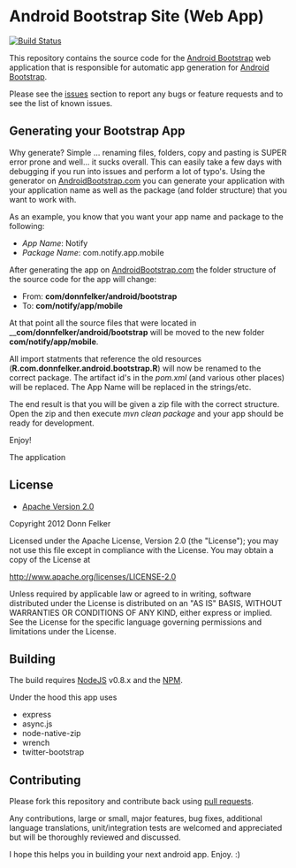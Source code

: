 # Android Bootstrap Site (Web App)

[![Build Status](https://travis-ci.org/AndroidBootstrap/android-bootstrap-site.svg?branch=master)](https://travis-ci.org/AndroidBootstrap/android-bootstrap-site)

This repository contains the source code for the [Android Bootstrap](http://www.androidbootstrap.com/)
web application that is responsible for automatic app generation for [Android Bootstrap](https://github.com/donnfelker/android-bootstrap/).

Please see the [issues](https://github.com/donnfelker/android-bootstrap-site/issues) section
to report any bugs or feature requests and to see the list of known issues.

## Generating your Bootstrap App
Why generate? Simple ... renaming files, folders, copy and pasting is SUPER error prone and well... it sucks overall. This can easily take a few days with debugging if you run into issues and perform a lot of typo's. Using the generator on [AndroidBootstrap.com](http://www.androidbootstrap.com) you can generate your application with your application name as well as the package (and folder structure) that you want to work with.

As an example, you know that you want your app name and package to the following:

  - *App Name*: Notify
  - *Package Name*: com.notify.app.mobile

After generating the app on [AndroidBootstrap.com](http://www.androidbootstrap.com) the folder structure of the source code for the app will change:

  - From: __com/donnfelker/android/bootstrap__
  - To: __com/notify/app/mobile__

At that point all the source files that were located in ____com/donnfelker/android/bootstrap__ will be moved to the new folder __com/notify/app/mobile__.

All import statments that reference the old resources (__R.com.donnfelker.android.bootstrap.R__) will now be renamed to the correct package. The artifact id's in the *pom.xml* (and various other places) will be replaced. The App Name will be replaced in the strings/etc.

The end result is that you will be given a zip file with the correct structure. Open the zip and then execute *mvn clean package* and your app should be ready for development.

Enjoy!

The application

## License

* [Apache Version 2.0](http://www.apache.org/licenses/LICENSE-2.0.html)


Copyright 2012 Donn Felker

Licensed under the Apache License, Version 2.0 (the "License");
you may not use this file except in compliance with the License.
You may obtain a copy of the License at

 http://www.apache.org/licenses/LICENSE-2.0

Unless required by applicable law or agreed to in writing, software
distributed under the License is distributed on an "AS IS" BASIS,
WITHOUT WARRANTIES OR CONDITIONS OF ANY KIND, either express or implied.
See the License for the specific language governing permissions and
limitations under the License.


## Building

The build requires [NodeJS](http://www.nodejs.org) v0.8.x and
the [NPM](http://npmjs.org).

Under the hood this app uses

* express
* async.js
* node-native-zip
* wrench
* twitter-bootstrap

## Contributing

Please fork this repository and contribute back using
[pull requests](https://github.com/donnfelker/android-bootstrap-site/pulls).

Any contributions, large or small, major features, bug fixes, additional
language translations, unit/integration tests are welcomed and appreciated
but will be thoroughly reviewed and discussed.

I hope this helps you in building your next android app. Enjoy. :)
